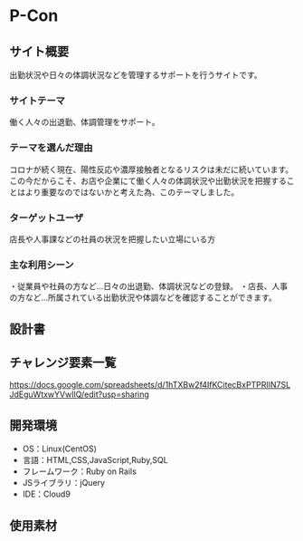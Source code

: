 # P-Con

## サイト概要
出勤状況や日々の体調状況などを管理するサポートを行うサイトです。

### サイトテーマ
働く人々の出退勤、体調管理をサポート。

### テーマを選んだ理由
コロナが続く現在、陽性反応や濃厚接触者となるリスクは未だに続いています。
この今だからこそ、お店や企業にて働く人々の体調状況や出勤状況を把握することはより重要なのではないかと考えた為、このテーマしました。

### ターゲットユーザ
店長や人事課などの社員の状況を把握したい立場にいる方

### 主な利用シーン
・従業員や社員の方など…日々の出退勤、体調状況などの登録。
・店長、人事の方など…所属されている出勤状況や体調などを確認することができます。



## 設計書


## チャレンジ要素一覧
https://docs.google.com/spreadsheets/d/1hTXBw2f4IfKCitecBxPTPRIlN7SLJdEguWtxwYVwIlQ/edit?usp=sharing

## 開発環境
- OS：Linux(CentOS)
- 言語：HTML,CSS,JavaScript,Ruby,SQL
- フレームワーク：Ruby on Rails
- JSライブラリ：jQuery
- IDE：Cloud9

## 使用素材